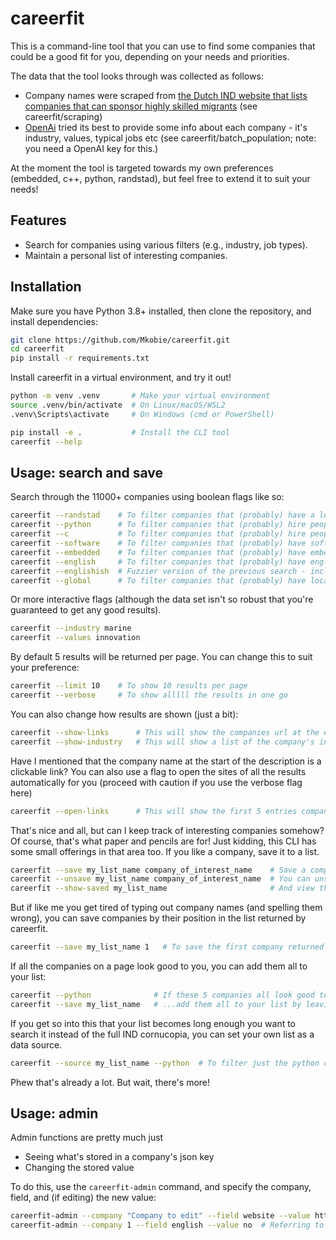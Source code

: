 # careerfit

This is a command-line tool that you can use to find some companies that could be a good fit for you, depending on your needs and priorities.

The data that the tool looks through was collected as follows:
* Company names were scraped from [the Dutch IND website that lists companies that can sponsor highly skilled migrants](https://ind.nl/en/public-register-recognised-sponsors/public-register-regular-labour-and-highly-skilled-migrants) (see careerfit/scraping)
* [OpenAi](https://platform.openai.com/) tried its best to provide some info about each company - it's industry, values, typical jobs etc (see careerfit/batch_population; note: you need a OpenAI key for this.)

At the moment the tool is targeted towards my own preferences (embedded, c++, python, randstad), but feel free to extend it to suit your needs!

## Features

- Search for companies using various filters (e.g., industry, job types).
- Maintain a personal list of interesting companies.

## Installation

Make sure you have Python 3.8+ installed, then clone the repository, and install dependencies:
```bash
git clone https://github.com/Mkobie/careerfit.git
cd careerfit
pip install -r requirements.txt
```

Install careerfit in a virtual environment, and try it out!

```bash
python -m venv .venv       # Make your virtual environment
source .venv/bin/activate  # On Linux/macOS/WSL2
.venv\Scripts\activate     # On Windows (cmd or PowerShell)

pip install -e .           # Install the CLI tool
careerfit --help
```
## Usage: search and save

Search through the 11000+ companies using boolean flags like so:

```bash
careerfit --randstad    # To filter companies that (probably) have a location in the Randstad area of the Netherlands
careerfit --python      # To filter companies that (probably) hire people to code using python
careerfit --c           # To filter companies that (probably) hire people to code using c or c++
careerfit --software    # To filter companies that (probably) have software jobs
careerfit --embedded    # To filter companies that (probably) have embedded jobs
careerfit --english     # To filter companies that (probably) have english-only jobs
careerfit --englishish  # Fuzzier version of the previous search - includes places where certainty is even lower
careerfit --global      # To filter companies that (probably) have locations outside of the Netherlands as well
```

Or more interactive flags (although the data set isn't so robust that you're guaranteed to get any good results).
```bash
careerfit --industry marine 
careerfit --values innovation 
```

By default 5 results will be returned per page. You can change this to suit your preference:
```bash
careerfit --limit 10    # To show 10 results per page
careerfit --verbose     # To show alllll the results in one go
```

You can also change how results are shown (just a bit):
```bash
careerfit --show-links      # This will show the companies url at the end.
careerfit --show-industry   # This will show a list of the company's industry (probably) at the end 
```

Have I mentioned that the company name at the start of the description is a clickable link?
You can also use a flag to open the sites of all the results automatically for you (proceed with caution if you use the verbose flag here)
```bash
careerfit --open-links      # This will show the first 5 entries companies, and open links for them!
```

That's nice and all, but can I keep track of interesting companies somehow?
Of course, that's what paper and pencils are for!
Just kidding, this CLI has some small offerings in that area too.
If you like a company, save it to a list.
```bash
careerfit --save my_list_name company_of_interest_name    # Save a company for future reference
careerfit --unsave my_list_name company_of_interest_name  # You can unsave companies too
careerfit --show-saved my_list_name                       # And view the names you've saved
```

But if like me you get tired of typing out company names (and spelling them wrong), you can save companies by their position in the list returned by careerfit.
```bash
careerfit --save my_list_name 1   # To save the first company returned by careerfit on a given page
```

If all the companies on a page look good to you, you can add them all to your list:
```bash
careerfit --python              # If these 5 companies all look good to you, then...
careerfit --save my_list_name   # ...add them all to your list by leaving out the 2nd save argument!
```

If you get so into this that your list becomes long enough you want to search it instead of the full IND cornucopia, you can set your own list as a data source.
```bash
careerfit --source my_list_name --python  # To filter just the python companies from your personal list
```

Phew that's already a lot. But wait, there's more!

## Usage: admin

Admin functions are pretty much just
* Seeing what's stored in a company's json key
* Changing the stored value

To do this, use the `careerfit-admin` command, and specify the company, field, and (if editing) the new value:
```bash
careerfit-admin --company "Company to edit" --field website --value https://www.CorrectUrl.com
careerfit-admin --company 1 --field english --value no  # Referring to search results by number works here too
```
